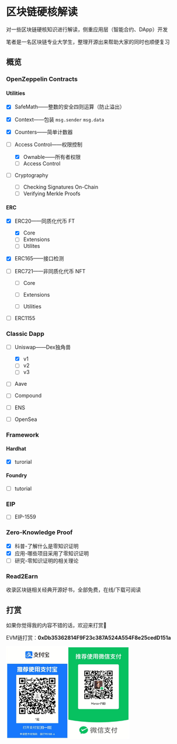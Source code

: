 # 区块链硬核解读

对一些区块链硬核知识进行解读，侧重应用层（智能合约、DApp）开发

笔者是一名区块链专业大学生，整理开源出来帮助大家的同时也顺便复习

## 概览

### OpenZeppelin Contracts

#### Utilities

- [x] SafeMath——整数的安全四则运算（防止溢出）

- [x] Context——包装 `msg.sender` `msg.data`

- [x] Counters——简单计数器

- [ ] Access Control——权限控制
  
  - [x] Ownable——所有者权限
  - [ ] Access Control

- [ ] Cryptography
  
  - [ ] Checking Signatures On-Chain
  - [ ] Verifying Merkle Proofs

#### ERC

- [x] ERC20——同质化代币 FT

  - [x] Core
  - [ ] Extensions
  - [ ] Utilites

- [x] ERC165——接口检测

- [ ] ERC721——非同质化代币 NFT

  - [ ] Core

  - [ ] Extensions

  - [ ] Utilities

- [ ] ERC1155

### Classic Dapp

- [ ] Uniswap——Dex独角兽

  - [x] v1
  - [ ] v2
  - [ ] v3

- [ ] Aave

- [ ] Compound

- [ ] ENS

- [ ] OpenSea

### Framework

#### Hardhat

- [x] turorial

#### Foundry

- [ ] tutorial

### EIP

- [ ] EIP-1559

### Zero-Knowledge Proof

- [x] 科普-了解什么是零知识证明
- [x] 应用-哪些项目采用了零知识证明
- [ ] 研究-零知识证明的相关理论

### Read2Earn

收录区块链相关经典开源好书，全部免费，在线/下载可阅读

## 打赏

如果你觉得我的内容不错的话，欢迎来打赏🤣

EVM链打赏：**0xDb35362814F9F23c387A524A554F8e25cedD151a**

<img src="img/donate.jpg" alt="donate" style="zoom:33%"/>
